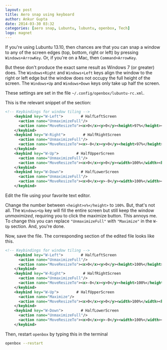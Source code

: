 ```yaml
---
layout: post
title: Aero snap using keyboard
author: Ankur Gupta
date: 2014-03-30 03:32
categories: [aero snap, Lubuntu, lubuntu, openbox, Tech]
logo: magnet
---
```


If you're using Lubuntu 13.10, then chances are that you can snap a window to
any of the screen edges (top, bottom, right or left) by pressing
`Windows+ArrowKey`. Or, if you're on a Mac, then `Command+ArrowKey`.



But these don't produce the exact same result as Windows 7 (or greater) does. The
`Windows+Right` and `Windows+Left` keys
align the window to the right or left edge but the window does not occupy the full height of the screen. The `Windows+Up` and `Windows+Down` keys only take up half the screen.
<br/>

These settings are set in the file `~/.config/openbox/lubuntu-rc.xml`.

This is the relevant snippet of the section:

```xml
<!-- Keybindings for window tiling -->
    <keybind key="W-Left">        # HalfLeftScreen
      <action name="UnmaximizeFull"/>
      <action name="MoveResizeTo"><x>0</x><y>0</y><height>97%</height><width>50%</width></action>
    </keybind>
    <keybind key="W-Right">        # HalfRightScreen
      <action name="UnmaximizeFull"/>
      <action name="MoveResizeTo"><x>-0</x><y>0</y><height>97%</height><width>50%</width></action>
    </keybind>
    <keybind key="W-Up">        # HalfUpperScreen
      <action name="UnmaximizeFull"/>
      <action name="MoveResizeTo"><x>0</x><y>0</y><width>100%</width><height>50%</height></action>
    </keybind>
    <keybind key="W-Down">        # HalfLowerScreen
      <action name="UnmaximizeFull"/>
      <action name="MoveResizeTo"><x>0</x><y>-0</y><width>100%</width><height>50%</height></action>
    </keybind>
```

Edit the file using your favorite text editor.

Change the number between `<height>x%</height>` to `100%`. But, that's not all.
The `Windows+Up` key will fill the entire screen but still keep the window
<em>unmaximized</em>, requiring you to click the maximize button.
This annoys me. To change this you can replace `"UnmaximizeFull"` with `"Maximize"` in
the `W-Up` section. And, you're done.

Now, save the file. The corresponding section of the edited file looks like this.

```xml
<!-- Keybindings for window tiling -->
    <keybind key="W-Left">        # HalfLeftScreen
      <action name="UnmaximizeFull"/>
      <action name="MoveResizeTo"><x>0</x><y>0</y><height>100%</height><width>50%</width></action>
    </keybind>
    <keybind key="W-Right">        # HalfRightScreen
      <action name="UnmaximizeFull"/>
      <action name="MoveResizeTo"><x>-0</x><y>0</y><height>100%</height><width>50%</width></action>
    </keybind>
    <keybind key="W-Up">        # HalfUpperScreen
      <action name="Maximize"/>
      <action name="MoveResizeTo"><x>0</x><y>0</y><width>100%</width><height>100%</height></action>
    </keybind>
    <keybind key="W-Down">        # HalfLowerScreen
      <action name="UnmaximizeFull"/>
      <action name="MoveResizeTo"><x>0</x><y>-0</y><width>100%</width><height>50%</height></action>
    </keybind>
```


Then, restart `openbox` by typing this in the terminal

```bash
openbox --restart
```
